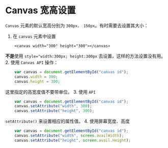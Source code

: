 # Canvas 宽高设置 #
  
`Canvas` 元素的默认宽高分别为 `300px， 150px`。有时需要去设置其大小：  
1. 在 `canvas` 元素中设置  
```html5
	<canvas width="300" height="300"></canvas>
```  
**不是**使用 `style="width:300px; height:300px` 去设置，这样的方法设置没有用。   
2. 使用 `Canvas API` 操作：  
```javascript
	var canvas = document.getElementById("canvas id");
	canvas.width = 300;
	canvas.height = 300;
```   
这里指定的高宽度值不要带单位。
3. 使用 `API`  
```javascript
	var canvas = document.getElementById("canvas id");
	canvas.setAttribute("width", 300);
	canvas.setAttribute("height", 300);
``` 
`setAttribute()` 来设置相应的属性值。
4. 使用屏幕宽度、高度 
```javascript
	var canvas = document.getElementById("canvas id");
	canvas.setAttribute("width", screen.availWidth);
	canvas.setAttribute("height", screen.avail.Height);
```  